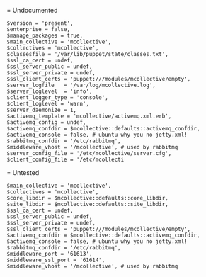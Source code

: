 
= Undocumented

    $version = 'present',
    $enterprise = false,
    $manage_packages = true,
    $main_collective = 'mcollective',
    $collectives = 'mcollective',
    $classesfile = '/var/lib/puppet/state/classes.txt',
    $ssl_ca_cert = undef,
    $ssl_server_public = undef,
    $ssl_server_private = undef,
    $ssl_client_certs = 'puppet:///modules/mcollective/empty',
    $server_logfile   = '/var/log/mcollective.log',
    $server_loglevel  = 'info',
    $client_logger_type = 'console',
    $client_loglevel = 'warn',
    $server_daemonize = 1,
    $activemq_template = 'mcollective/activemq.xml.erb',
    $activemq_config = undef,
    $activemq_confdir = $mcollective::defaults::activemq_confdir,
    $activemq_console = false, # ubuntu why you no jetty.xml!
    $rabbitmq_confdir = '/etc/rabbitmq',
    $middleware_vhost = '/mcollective', # used by rabbitmq
    $server_config_file = '/etc/mcollective/server.cfg',
    $client_config_file = '/etc/mcollecti

= Untested

    $main_collective = 'mcollective',
    $collectives = 'mcollective',
    $core_libdir = $mcollective::defaults::core_libdir,
    $site_libdir = $mcollective::defaults::site_libdir,
    $ssl_ca_cert = undef,
    $ssl_server_public = undef,
    $ssl_server_private = undef,
    $ssl_client_certs = 'puppet:///modules/mcollective/empty',
    $activemq_confdir = $mcollective::defaults::activemq_confdir,
    $activemq_console = false, # ubuntu why you no jetty.xml!
    $rabbitmq_confdir = '/etc/rabbitmq',
    $middleware_port = '61613',
    $middleware_ssl_port = '61614',
    $middleware_vhost = '/mcollective', # used by rabbitmq

